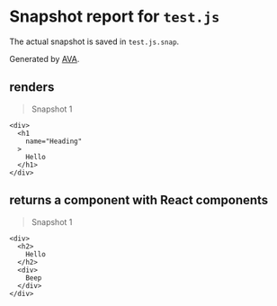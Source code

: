 # Snapshot report for `test.js`

The actual snapshot is saved in `test.js.snap`.

Generated by [AVA](https://ava.li).

## renders

> Snapshot 1

    <div>
      <h1
        name="Heading"
      >
        Hello
      </h1>
    </div>

## returns a component with React components

> Snapshot 1

    <div>
      <h2>
        Hello
      </h2>
      <div>
        Beep
      </div>
    </div>
